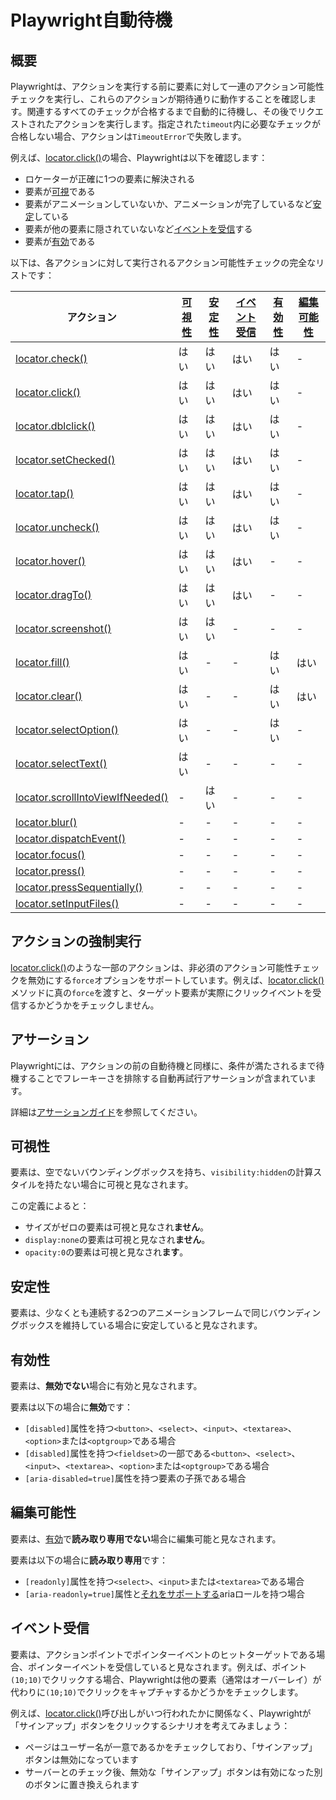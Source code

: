 # Playwright自動待機

## 概要

Playwrightは、アクションを実行する前に要素に対して一連のアクション可能性チェックを実行し、これらのアクションが期待通りに動作することを確認します。関連するすべてのチェックが合格するまで自動的に待機し、その後でリクエストされたアクションを実行します。指定された`timeout`内に必要なチェックが合格しない場合、アクションは`TimeoutError`で失敗します。

例えば、[locator.click()](/docs/api/class-locator#locator-click)の場合、Playwrightは以下を確認します：

* ロケーターが正確に1つの要素に解決される
* 要素が[可視](#可視性)である
* 要素がアニメーションしていないか、アニメーションが完了しているなど[安定](#安定性)している
* 要素が他の要素に隠されていないなど[イベントを受信](#イベント受信)する
* 要素が[有効](#有効性)である

以下は、各アクションに対して実行されるアクション可能性チェックの完全なリストです：

| アクション | [可視性](#可視性) | [安定性](#安定性) | [イベント受信](#イベント受信) | [有効性](#有効性) | [編集可能性](#編集可能性) |
|----------|--------------|--------------|----------------------|--------------|-------------------|
| [locator.check()](/docs/api/class-locator#locator-check) | はい | はい | はい | はい | - |
| [locator.click()](/docs/api/class-locator#locator-click) | はい | はい | はい | はい | - |
| [locator.dblclick()](/docs/api/class-locator#locator-dblclick) | はい | はい | はい | はい | - |
| [locator.setChecked()](/docs/api/class-locator#locator-set-checked) | はい | はい | はい | はい | - |
| [locator.tap()](/docs/api/class-locator#locator-tap) | はい | はい | はい | はい | - |
| [locator.uncheck()](/docs/api/class-locator#locator-uncheck) | はい | はい | はい | はい | - |
| [locator.hover()](/docs/api/class-locator#locator-hover) | はい | はい | はい | - | - |
| [locator.dragTo()](/docs/api/class-locator#locator-drag-to) | はい | はい | はい | - | - |
| [locator.screenshot()](/docs/api/class-locator#locator-screenshot) | はい | はい | - | - | - |
| [locator.fill()](/docs/api/class-locator#locator-fill) | はい | - | - | はい | はい |
| [locator.clear()](/docs/api/class-locator#locator-clear) | はい | - | - | はい | はい |
| [locator.selectOption()](/docs/api/class-locator#locator-select-option) | はい | - | - | はい | - |
| [locator.selectText()](/docs/api/class-locator#locator-select-text) | はい | - | - | - | - |
| [locator.scrollIntoViewIfNeeded()](/docs/api/class-locator#locator-scroll-into-view-if-needed) | - | はい | - | - | - |
| [locator.blur()](/docs/api/class-locator#locator-blur) | - | - | - | - | - |
| [locator.dispatchEvent()](/docs/api/class-locator#locator-dispatch-event) | - | - | - | - | - |
| [locator.focus()](/docs/api/class-locator#locator-focus) | - | - | - | - | - |
| [locator.press()](/docs/api/class-locator#locator-press) | - | - | - | - | - |
| [locator.pressSequentially()](/docs/api/class-locator#locator-press-sequentially) | - | - | - | - | - |
| [locator.setInputFiles()](/docs/api/class-locator#locator-set-input-files) | - | - | - | - | - |

## アクションの強制実行

[locator.click()](/docs/api/class-locator#locator-click)のような一部のアクションは、非必須のアクション可能性チェックを無効にする`force`オプションをサポートしています。例えば、[locator.click()](/docs/api/class-locator#locator-click)メソッドに真の`force`を渡すと、ターゲット要素が実際にクリックイベントを受信するかどうかをチェックしません。

## アサーション

Playwrightには、アクションの前の自動待機と同様に、条件が満たされるまで待機することでフレーキーさを排除する自動再試行アサーションが含まれています。

詳細は[アサーションガイド](/docs/test-assertions)を参照してください。

## 可視性

要素は、空でないバウンディングボックスを持ち、`visibility:hidden`の計算スタイルを持たない場合に可視と見なされます。

この定義によると：

* サイズがゼロの要素は可視と見なされ**ません**。
* `display:none`の要素は可視と見なされ**ません**。
* `opacity:0`の要素は可視と見なされ**ます**。

## 安定性

要素は、少なくとも連続する2つのアニメーションフレームで同じバウンディングボックスを維持している場合に安定していると見なされます。

## 有効性

要素は、**無効でない**場合に有効と見なされます。

要素は以下の場合に**無効**です：

* `[disabled]`属性を持つ`<button>`、`<select>`、`<input>`、`<textarea>`、`<option>`または`<optgroup>`である場合
* `[disabled]`属性を持つ`<fieldset>`の一部である`<button>`、`<select>`、`<input>`、`<textarea>`、`<option>`または`<optgroup>`である場合
* `[aria-disabled=true]`属性を持つ要素の子孫である場合

## 編集可能性

要素は、[有効](#有効性)で**読み取り専用でない**場合に編集可能と見なされます。

要素は以下の場合に**読み取り専用**です：

* `[readonly]`属性を持つ`<select>`、`<input>`または`<textarea>`である場合
* `[aria-readonly=true]`属性と[それをサポートする](https://w3c.github.io/aria/#aria-readonly)ariaロールを持つ場合

## イベント受信

要素は、アクションポイントでポインターイベントのヒットターゲットである場合、ポインターイベントを受信していると見なされます。例えば、ポイント`(10;10)`でクリックする場合、Playwrightは他の要素（通常はオーバーレイ）が代わりに`(10;10)`でクリックをキャプチャするかどうかをチェックします。

例えば、[locator.click()](/docs/api/class-locator#locator-click)呼び出しがいつ行われたかに関係なく、Playwrightが「サインアップ」ボタンをクリックするシナリオを考えてみましょう：

* ページはユーザー名が一意であるかをチェックしており、「サインアップ」ボタンは無効になっています
* サーバーとのチェック後、無効な「サインアップ」ボタンは有効になった別のボタンに置き換えられます